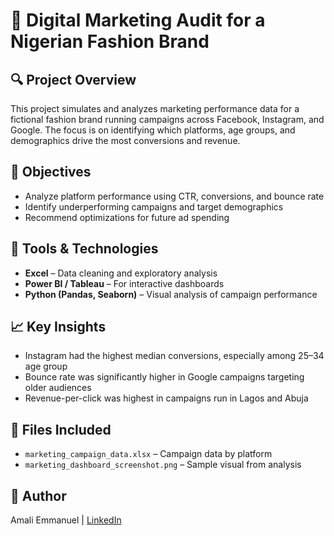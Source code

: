 # 📢 Digital Marketing Audit for a Nigerian Fashion Brand

## 🔍 Project Overview
This project simulates and analyzes marketing performance data for a fictional fashion brand running campaigns across Facebook, Instagram, and Google. The focus is on identifying which platforms, age groups, and demographics drive the most conversions and revenue.

## 🎯 Objectives
- Analyze platform performance using CTR, conversions, and bounce rate
- Identify underperforming campaigns and target demographics
- Recommend optimizations for future ad spending

## 🧰 Tools & Technologies
- **Excel** – Data cleaning and exploratory analysis  
- **Power BI / Tableau** – For interactive dashboards  
- **Python (Pandas, Seaborn)** – Visual analysis of campaign performance

## 📈 Key Insights
- Instagram had the highest median conversions, especially among 25–34 age group  
- Bounce rate was significantly higher in Google campaigns targeting older audiences  
- Revenue-per-click was highest in campaigns run in Lagos and Abuja

## 📂 Files Included
- `marketing_campaign_data.xlsx` – Campaign data by platform  
- `marketing_dashboard_screenshot.png` – Sample visual from analysis

## 📝 Author
Amali Emmanuel | [LinkedIn](https://linkedin.com/in/amalixx)
